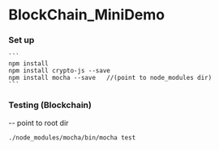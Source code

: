 # BlockChain_MiniDemo

### Set up
    ```
    npm install
    npm install crypto-js --save
    npm install mocha --save   //(point to node_modules dir)
    ```

### Testing (Blockchain)
-- point to root dir
```
./node_modules/mocha/bin/mocha test
```